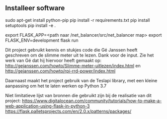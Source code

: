 
## Installeer software

sudo apt-get install python-pip
pip install -r requirements.txt
pip install setuptools
pip install -e .

export FLASK_APP=<path naar /net_balancer/src/net_balancer map>
export FLASK_ENV=development
flask run



Dit project gebruikt kennis en stukjes code die Gé Janssen heeft geschreven om de slimme meter uit te lezen. Dank voor de input. Zie het werk van Gé dat hij hiervoor heeft gemaakt op:
http://gejanssen.com/howto/Slimme-meter-uitlezen/index.html
en
http://gejanssen.com/howto/rpi-rrd-power/index.html

Daarnaast maakt het project gebruik van de Teslapi library, met een kleine aanpassing om het te laten werken op Python 3.7


Niet limitatieve lijst van bronnen die gebruikt zijn bij de realisatie van dit project:
https://www.digitalocean.com/community/tutorials/how-to-make-a-web-application-using-flask-in-python-3
https://flask.palletsprojects.com/en/2.0.x/patterns/packages/

